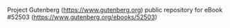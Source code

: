 Project Gutenberg (https://www.gutenberg.org) public repository for
eBook #52503 (https://www.gutenberg.org/ebooks/52503)
